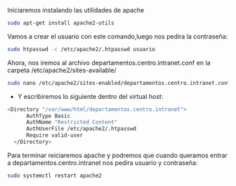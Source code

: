 Iniciaremos instalando las utilidades de apache
```bash
sudo apt-get install apache2-utils
```
Vamos a crear el usuario con este comando,luego nos pedira la contraseña:
```bash
sudo htpasswd -c /etc/apache2/.htpasswd usuario
``` 
Ahora, nos iremos al archivo departamentos.centro.intranet.conf en la carpeta /etc/apache2/sites-available/

```bash
sudo nano /etc/apache2/sites-enabled/departamentos.centro.intranet.conf
```

- Y escribiremos lo siguiente dentro del virtual host:

```bash
<Directory "/var/www/html/departamentos.centro.intranet">
      AuthType Basic
      AuthName "Restricted Content"
      AuthUserFile /etc/apache2/.htpasswd
      Require valid-user
  </Directory>
```
Para terminar reiciaremos apache y podremos que cuando queramos entrar a departamentos.centro.intranet nos pedira usuario y contraseña:
```bash
sudo systemctl restart apache2
```
